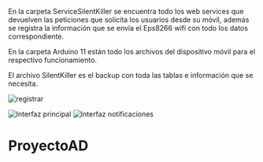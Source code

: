 En la carpeta ServiceSilentKiller se encuentra todo los web services que devuelven  las peticiones que solicita los usuarios desde su móvil, además se registra la información que se envía el Eps8266 wifi con todo los datos correspondiente.

En la carpeta Arduino 11 están todo los archivos del dispositivo móvil para el respectivo funcionamiento.

El archivo SilentKiller es el backup con toda las tablas e información que se necesita.

![registrar](https://user-images.githubusercontent.com/69564165/131423630-936a8319-02b3-4b8e-a65c-14a4512492e9.png)

![Interfaz principal](https://user-images.githubusercontent.com/69564165/131423566-6459afc8-455a-4947-ad98-7ec7b71454e8.png)
![Interfaz notificaciones](https://user-images.githubusercontent.com/69564165/131423580-f5e8e6f6-d202-4ff5-a323-9bc3db0db5df.png)


# ProyectoAD

